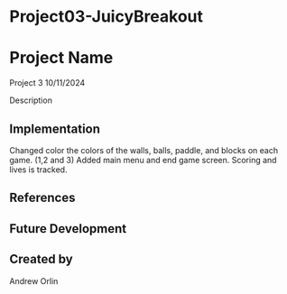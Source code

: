 # Project03-JuicyBreakout

# Project Name
Project 3 10/11/2024

Description

## Implementation
Changed color the colors of the walls, balls, paddle, and blocks on each game. (1,2 and 3)
Added main menu and end game screen.
Scoring and lives is tracked. 

## References

## Future Development

## Created by
Andrew Orlin
